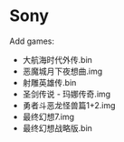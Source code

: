 # Sony

Add games:
- 大航海时代外传.bin
- 恶魔城月下夜想曲.img
- 射雕英雄传.bin
- 圣剑传说 - 玛娜传奇.img
- 勇者斗恶龙怪兽篇1+2.img
- 最终幻想7.img
- 最终幻想战略版.bin
